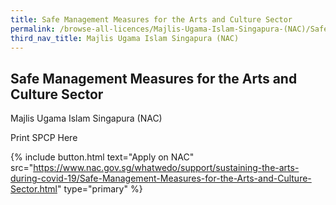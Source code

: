 ```yaml
---
title: Safe Management Measures for the Arts and Culture Sector
permalink: /browse-all-licences/Majlis-Ugama-Islam-Singapura-(NAC)/Safe-Management-Measures-for-the-Arts-and-Culture-Sector
third_nav_title: Majlis Ugama Islam Singapura (NAC)
---
```


## Safe Management Measures for the Arts and Culture Sector

Majlis Ugama Islam Singapura (NAC)

Print SPCP Here

{% include button.html text="Apply on NAC" src="https://www.nac.gov.sg/whatwedo/support/sustaining-the-arts-during-covid-19/Safe-Management-Measures-for-the-Arts-and-Culture-Sector.html" type="primary" %}

